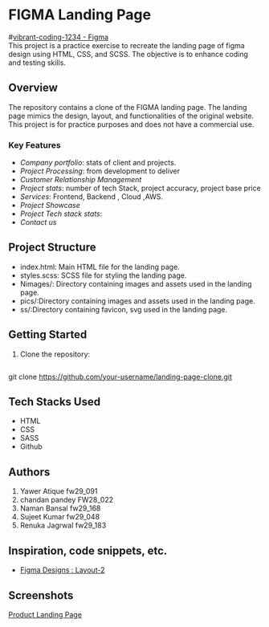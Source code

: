 # FIGMA Landing Page 
#<a href="https://legendary-malabi-cfb639.netlify.app/"  target="_blank" style="textDecoration:none">vibrant-coding-1234 - Figma
</a>
<br>
This project is a practice exercise to recreate the landing page of figma design using HTML, CSS, and SCSS. The objective is to enhance coding and testing skills.

## Overview

The repository contains a clone of the FIGMA landing page. The landing page mimics the design, layout, and functionalities of the original website. This project is for practice purposes and does not have a commercial use.

### Key Features
- *Company portfolio*: stats of client and projects.
- *Project Processing*: from development to deliver
- *Customer Relationship Management*
- *Project stats*: number of tech Stack, project accuracy, project base price
- *Services*: Frontend, Backend , Cloud ,AWS.
- *Project Showcase*
- *Project Tech stack stats*:
- *Contact us*


## Project Structure

- index.html: Main HTML file for the landing page.
- styles.scss: SCSS file for styling the landing page.
- Nimages/: Directory containing images and assets used in the landing page.
- pics/:Directory containing images and assets used in the landing page.
- ss/:Directory containing favicon, svg used in the landing page.

## Getting Started

1. Clone the repository:
   ```bash
  git clone https://github.com/your-username/landing-page-clone.git

## Tech Stacks Used

- HTML
- CSS
- SASS
- Github

## Authors

1. Yawer Atique fw29_091
2. chandan pandey FW28_022
3. Naman Bansal fw29_168
4. Sujeet Kumar fw29_048
5. Renuka Jagrwal fw29_183

## Inspiration, code snippets, etc.

- [Figma Designs : Layout-2](https://www.figma.com/proto/P728ZEPqIwLTH6OTsqcJcD/Responsive_Template?node-id=0-824&scaling=min-zoom&page-id=0%3A1)

## Screenshots

[Product Landing Page](./ss/header.png)
